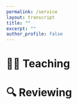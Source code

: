 ```yaml
---
permalink: /service
layout: transcript
title: ""
excerpt: ""
author_profile: false
---
```


# 🧑‍🏫 Teaching

# 🔍 Reviewing
